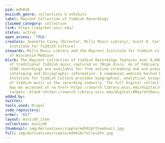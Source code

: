 ```yaml
---
pid: mdh018
musicdh_genre: collections & exhibits
label: Mayrent Collection of Yiddish Recordings
claimed_category: collection
link: https://mayrent.wisc.edu/
status: active
open_access: 'TRUE'
creators: Jeanette Casey (Director, Mills Music Library), Scott A. Carter (Mayrent
  Institute for Yiddish Culture)
stewards: Mills Music Library and the Mayrent Institute for Yiddish Culture, University
  of Wisconsin-Madison
blurb: The Mayrent Collection of Yiddish Recordings features over 6,000 performances
  of traditional Yiddish music captured on 78rpm discs. As of February 2018, over
  2200 recordings are available for free online streaming and are presented with full
  cataloging and discographic information. A companion website hosted by the Mayrent
  Institute for Yiddish Culture provides biographies, analytical essays, and histories
  of Yiddish music in the recording industry. The full digital collection of recordings
  may be accessed at <a href='https://search.library.wisc.edu/digital/AMayrentRec'
  target='_blank'>https://search.library.wisc.edu/digital/AMayrentRec</a>.
added_by:
twitter:
tools_used: Drupal
code_repository:
order: '017'
layout: musicdh_item
collection: musicdh
thumbnail: img/derivatives/simple/mdh018/thumbnail.jpg
full: img/derivatives/simple/mdh018/fullwidth.jpg
---
```

